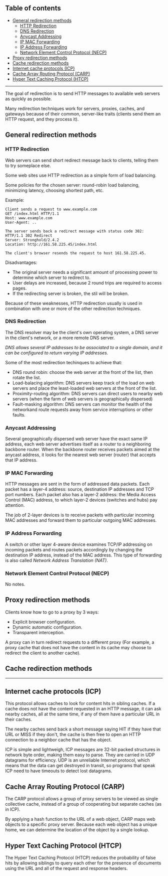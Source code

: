 ## Table of contents

- [General redirection methods](#general-redirection-methods)
  - [HTTP Redirection](#http-redirection)
  - [DNS Redirection](#dns-redirection)
  - [Anycast Addressing](#anycast-addressing)
  - [IP MAC Forwarding](#ip-mac-forwarding)
  - [IP Address Forwarding](#ip-address-forwarding)
  - [Network Element Control Protocol (NECP)](#network-element-control-protocol-necp)
- [Proxy redirection methods](#proxy-redirection-methods)
- [Cache redirection methods](#cache-redirection-methods)
- [Internet cache protocols (ICP)](#internet-cache-protocols-icp)
- [Cache Array Routing Protocol (CARP)](#cache-array-routing-protocol-carp)
- [Hyper Text Caching Protocol (HTCP)](#hyper-text-caching-protocol-htcp)

---

The goal of redirection is to send HTTP messages to available web servers as quickly as possible.

Many redirection techniques work for servers, proxies, caches, and gateways because of their common, server-like traits (clients send them an HTTP request, and they process it).

## General redirection methods

### HTTP Redirection

Web servers can send short redirect message back to clients, telling them to try someplace else.

Some web sites use HTTP redirection as a simple form of load balancing.

Some policies for the chosen server: round-robin load balancing, minimizing latency, choosing shortest path, etc.

Example:

```
Client sends a request to www.example.com
GET /index.html HTTP/1.1
Host: www.example.com
User-Agent: ..

The server sends back a redirect message with status code 302:
HTTP/1.1 302 Redirect
Server: Stronghold/2.4.2
Location: http://161.58.225.45/index.html

The client's browser resends the request to host 161.58.225.45.
```

Disadvantages:
  - The original server needs a significant amount of processing power to determine which server to redirect to.
  - User delays are increased, because 2 round trips are required to access pages.
  - If the redirecting server is broken, the stil will be broken.
  
Because of these weaknesses, HTTP redirection usually is used in combination with one or more of the other redirection techniques.

### DNS Redirection

The DNS resolver may be the client's own operating system, a DNS server in the client's network, or a more remote DNS server.

*DNS allows several IP addresses to be associated to a single domain, and it can be configured to return varying IP addresses.*

Some of the most redirection techinques to achieve that:
  - DNS round robin: choose the web server at the front of the list, then rotate the list.
  - Load-balacing algorithm: DNS servers keep track of the load on web servers and place the least-loaded web servers at the front of the list.
  - Proximity-routing algorithm: DNS servers can direct users to nearby web servers (when the farm of web servers is geographically dispersed)
  - Fault-masking algorithm: DNS servers can monitor the health of the networkand route requests away from service interruptions or other faults.

### Anycast Addressing

Several geographically dispersed web server have the exact same IP address, each web server advertises itself as a router to a neighboring backbone router. When the backbone router receives packets aimed at the anycast address, it looks for the nearest web server (router) that accepts that IP address.

### IP MAC Forwarding

HTTP messages are sent in the form of addressed data packets. Each packet has a layer-4 address: source, destination IP addresses and TCP port numbers. Each packet also has a layer-2 address: the Media Access Control (MAC) address, to which layer-2 devices (switches and hubs) pay attention.

The job of 2-layer devices is to receive packets with particular incoming MAC addresses and forward them to particular outgoing MAC addresses.

### IP Address Forwarding

A switch or other layer 4-aware device examines TCP/IP addressing on incoming packets and routes packets accordingly by changing the destination IP address, instead of the MAC address. This type of forwarding is also called *Network Address Translation (NAT)*.

### Network Element Control Protocol (NECP)

No notes.

## Proxy redirection methods

Clients know how to go to a proxy by 3 ways:
  - Explicit browser configuration.
  - Dynamic automatic configuration.
  - Transparent interception.
  
A proxy can in turn redirect requests to a different proxy (For example, a proxy cache that does not have the content in its cache may choose to redirect the client to another cache).

## Cache redirection methods

---

## Internet cache protocols (ICP)

This protocol allows caches to look for content hits in sibling caches. If a cache does not have the content requested in an HTTP message, it can ask nearby caches, all at the same time, if any of them have a particular URL in their caches.

The nearby caches send back a short message saying HIT if they have that URL or MISS if they don't, the cache is then free to open an HTTP connection to a neighbor cache that has the object.

ICP is simple and lightweigh, ICP messages are 32-bit packed structures in network byte order, making them easy to parse. They are carried in UDP datagrams for efficiency. UDP is an unreliable Internet protocol, which means that the data can get destroyed in transit, so programs that speak ICP need to have timeouts to detect lost datagrams.

## Cache Array Routing Protocol (CARP)

The CARP protocol allows a group of proxy servers to be viewed as single collective cache, instead of a group of cooperating but separate caches (as in ICP). 

By applying a hash function to the URL of a web object, CARP maps web objects to a specific proxy server. Because each web object has a unique home, we can determine the location of the object by a single lookup.

## Hyper Text Caching Protocol (HTCP)

The Hyper Text Caching Protocol (HTCP) reduces the probability of false hits by allowing siblings to query each other for the presence of documents using the URL and all of the request and response headers.


